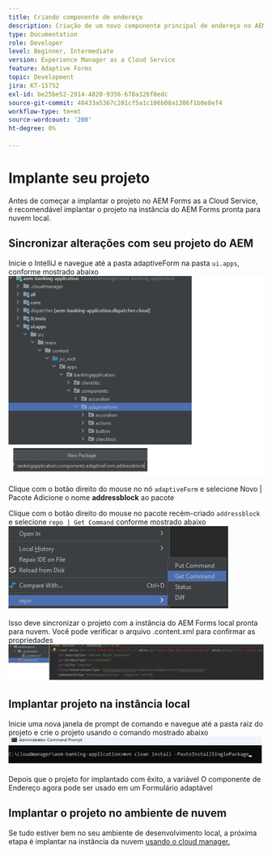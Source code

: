 ```yaml
---
title: Criando componente de endereço
description: Criação de um novo componente principal de endereço no AEM Forms as a Cloud Service
type: Documentation
role: Developer
level: Beginner, Intermediate
version: Experience Manager as a Cloud Service
feature: Adaptive Forms
topic: Development
jira: KT-15752
exl-id: be25be52-2914-4820-9356-678a326f8edc
source-git-commit: 48433a5367c281cf5a1c106b08a1306f1b0e8ef4
workflow-type: tm+mt
source-wordcount: '200'
ht-degree: 0%

---
```


# Implante seu projeto

Antes de começar a implantar o projeto no AEM Forms as a Cloud Service, é recomendável implantar o projeto na instância do AEM Forms pronta para nuvem local.

## Sincronizar alterações com seu projeto do AEM

Inicie o IntelliJ e navegue até a pasta adaptiveForm na pasta ``ui.apps``, conforme mostrado abaixo
![intellij](assets/intellij.png)

Clique com o botão direito do mouse no nó ``adaptiveForm`` e selecione Novo | Pacote
Adicione o nome **addressblock** ao pacote

Clique com o botão direito do mouse no pacote recém-criado ``addressblock`` e selecione ``repo | Get Command`` conforme mostrado abaixo
![repo-sync](assets/sync-repo.png)

Isso deve sincronizar o projeto com a instância do AEM Forms local pronta para nuvem. Você pode verificar o arquivo .content.xml para confirmar as propriedades
![pós-sincronização](assets/after-sync.png)

## Implantar projeto na instância local

Inicie uma nova janela de prompt de comando e navegue até a pasta raiz do projeto e crie o projeto usando o comando mostrado abaixo
![implantar](assets/build-project.png)

Depois que o projeto for implantado com êxito, a variável
O componente de Endereço agora pode ser usado em um Formulário adaptável

## Implantar o projeto no ambiente de nuvem

Se tudo estiver bem no seu ambiente de desenvolvimento local, a próxima etapa é implantar na instância da nuvem [usando o cloud manager.](https://experienceleague.adobe.com/pt-br/docs/experience-manager-learn/cloud-service/forms/developing-for-cloud-service/push-project-to-cloud-manager-git)

